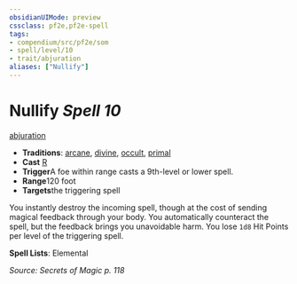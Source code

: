 ```yaml
---
obsidianUIMode: preview
cssclass: pf2e,pf2e-spell
tags:
- compendium/src/pf2e/som
- spell/level/10
- trait/abjuration
aliases: ["Nullify"]
---
```

# Nullify *Spell 10*   
[abjuration](../../Rules/traits/abjuration.md)  

- **Traditions**: [arcane](../../Rules/traits/arcane.md), [divine](../../Rules/traits/divine.md), [occult](../../Rules/traits/occult.md), [primal](../../Rules/traits/primal.md)
- **Cast** [R](../../Rules/core-rulebook/chapter-9-playing-the-game.md#Actions "Reaction") 
- **Trigger**A foe within range casts a 9th-level or lower spell.
- **Range**120 foot
- **Targets**the triggering spell

You instantly destroy the incoming spell, though at the cost of sending magical feedback through your body. You automatically counteract the spell, but the feedback brings you unavoidable harm. You lose `1d8` Hit Points per level of the triggering spell.

**Spell Lists**: Elemental

*Source: Secrets of Magic p. 118*